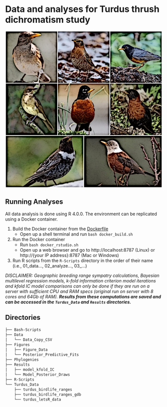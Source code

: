 # Data and analyses for Turdus thrush dichromatism study
![](.images/turdus-collage.png)

## Running Analyses
All data analysis is done using R 4.0.0. The environment can be replicated using a Docker container. 

1) Build the Docker container from the [Dockerfile](Dockerfile)
    + Open up a shell terminal and run ```bash docker_build.sh```
2) Run the Docker container
    + Run ```bash docker_rstudio.sh```
    + Open up a web browser and go to http://localhost:8787 (Linux) or http://{your IP address}:8787 (Mac or Windows)
3) Run R scripts from the ```R-Scripts``` directory in the order of their name (i.e., 01_data..., 02_analyze..., 03_...)

_DISCLAIMER: Geographic breeding range sympatry calculations, Bayesian multilevel regression models, k-fold information criterion model iterations and kfold IC model comparisons can only be done if they are run on a server with sufficient CPU and RAM specs (original run on server with 8 cores and 64Gb of RAM). **Results from these computations are saved and can be accessed in the ```Turdus_Data``` and ```Results``` directories.**_

## Directories
```.
├── Bash-Scripts
├── Data
│   └── Data_Copy_CSV
├── Figures
│   ├── Figure_Data
│   └── Posterior_Predictive_Fits
├── Phylogenies
├── Results
│   ├── model_kfold_IC
│   └── Model_Posterior_Draws
├── R-Scripts
└── Turdus_Data
    ├── turdus_birdlife_ranges
    ├── turdus_birdlife_ranges_gdb
    └── turdus_letsR_data
```